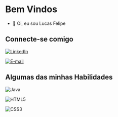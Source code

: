 # Bem Vindos

* 👋 Oi, eu sou Lucas Felipe

## Connecte-se comigo
[![LinkedIn](https://img.shields.io/badge/LinkedIn-0077B5?style=for-the-badge&logo=linkedin&logoColor=white)](www.linkedin.com/in/lucas-fylipe)

[![E-mail](https://img.shields.io/badge/-Email-000?style=for-the-badge&logo=microsoft-outlook&logoColor=007BFF)](mailto:lucas-fylipe@hotmail.com)

## Algumas das minhas Habilidades
![Java](https://img.shields.io/badge/Java-000?style=for-the-badge&logo=)

![HTML5](https://img.shields.io/badge/HTML5-E34F26?style=for-the-badge&logo=html5&logoColor=white)

![CSS3](https://img.shields.io/badge/CSS3-1572B6?style=for-the-badge&logo=css3&logoColor=white)